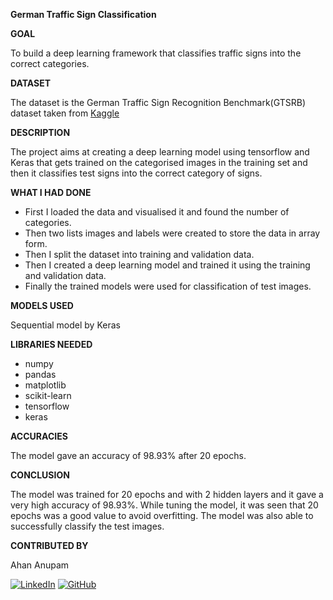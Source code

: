 **German Traffic Sign Classification**

**GOAL**

To build a deep learning framework that classifies traffic signs into the correct categories.

**DATASET**

The dataset is the German Traffic Sign Recognition Benchmark(GTSRB) dataset taken from [Kaggle](https://www.kaggle.com/meowmeowmeowmeowmeow/gtsrb-german-traffic-sign)

**DESCRIPTION**

The project aims at creating a deep learning model using tensorflow and Keras that gets trained on the categorised images in the training set and then it classifies test signs into the correct category of signs.

**WHAT I HAD DONE**

- First I loaded the data and visualised it and found the number of categories.
- Then two lists images and labels were created to store the data in array form.
- Then I split the dataset into training and validation data.
- Then I created a deep learning model and trained it using the training and validation data.
- Finally the trained models were used for classification of test images.

**MODELS USED**

Sequential model by Keras

**LIBRARIES NEEDED**

- numpy
- pandas
- matplotlib
- scikit-learn
- tensorflow
- keras

**ACCURACIES**

The model gave an accuracy of 98.93% after 20 epochs.

**CONCLUSION**

The model was trained for 20 epochs and with 2 hidden layers and it gave a very high accuracy of 98.93%. While tuning the model, it was seen that 20 epochs was a good value to avoid overfitting. The model was also able to successfully classify the test images.

**CONTRIBUTED BY**

Ahan Anupam

[![LinkedIn](https://img.shields.io/badge/linkedin-%230077B5.svg?style=for-the-badge&logo=linkedin&logoColor=white)](https://www.linkedin.com/in/ahan-anupam-ab21411a4/)
[![GitHub](https://img.shields.io/badge/github-%23121011.svg?style=for-the-badge&logo=github&logoColor=white)](https://github.com/ahananupam33)
